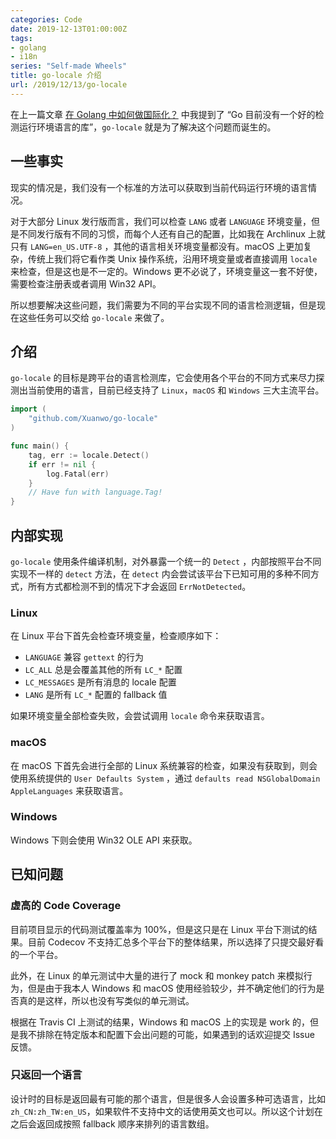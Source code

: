 ```yaml
---
categories: Code
date: 2019-12-13T01:00:00Z
tags:
- golang
- i18n
series: "Self-made Wheels"
title: go-locale 介绍
url: /2019/12/13/go-locale
---
```


在上一篇文章 [在 Golang 中如何做国际化？](https://xuanwo.io/2019/12/11/golang-i18n/) 中我提到了 “Go 目前没有一个好的检测运行环境语言的库”，`go-locale` 就是为了解决这个问题而诞生的。

## 一些事实

现实的情况是，我们没有一个标准的方法可以获取到当前代码运行环境的语言情况。

对于大部分 Linux 发行版而言，我们可以检查 `LANG` 或者 `LANGUAGE` 环境变量，但是不同发行版有不同的习惯，而每个人还有自己的配置，比如我在 Archlinux 上就只有 `LANG=en_US.UTF-8` ，其他的语言相关环境变量都没有。macOS 上更加复杂，传统上我们将它看作类 Unix 操作系统，沿用环境变量或者直接调用 `locale` 来检查，但是这也是不一定的。Windows 更不必说了，环境变量这一套不好使，需要检查注册表或者调用 Win32 API。

所以想要解决这些问题，我们需要为不同的平台实现不同的语言检测逻辑，但是现在这些任务可以交给 `go-locale` 来做了。

## 介绍

`go-locale` 的目标是跨平台的语言检测库，它会使用各个平台的不同方式来尽力探测出当前使用的语言，目前已经支持了 `Linux`，`macOS` 和 `Windows` 三大主流平台。

```go
import (
    "github.com/Xuanwo/go-locale"
)

func main() {
	tag, err := locale.Detect()
    if err != nil {
        log.Fatal(err)
    }
    // Have fun with language.Tag!
}
```

## 内部实现

 `go-locale` 使用条件编译机制，对外暴露一个统一的 `Detect` ，内部按照平台不同实现不一样的 `detect` 方法，在 `detect` 内会尝试该平台下已知可用的多种不同方式，所有方式都检测不到的情况下才会返回 `ErrNotDetected`。

### Linux

在 Linux 平台下首先会检查环境变量，检查顺序如下：

- `LANGUAGE` 兼容 `gettext` 的行为
- `LC_ALL` 总是会覆盖其他的所有 `LC_*` 配置
- `LC_MESSAGES` 是所有消息的 locale 配置
- `LANG` 是所有 `LC_*` 配置的 fallback 值

如果环境变量全部检查失败，会尝试调用 `locale` 命令来获取语言。

### macOS

在 macOS 下首先会进行全部的 Linux 系统兼容的检查，如果没有获取到，则会使用系统提供的 `User Defaults System` ，通过 `defaults read NSGlobalDomain AppleLanguages` 来获取语言。

### Windows

Windows 下则会使用 Win32 OLE API 来获取。

## 已知问题

### 虚高的 Code Coverage

目前项目显示的代码测试覆盖率为 100%，但是这只是在 Linux 平台下测试的结果。目前 Codecov 不支持汇总多个平台下的整体结果，所以选择了只提交最好看的一个平台。

此外，在 Linux 的单元测试中大量的进行了 mock 和 monkey patch 来模拟行为，但是由于我本人 Windows 和 macOS 使用经验较少，并不确定他们的行为是否真的是这样，所以也没有写类似的单元测试。

根据在 Travis CI 上测试的结果，Windows 和 macOS 上的实现是 work 的，但是我不排除在特定版本和配置下会出问题的可能，如果遇到的话欢迎提交 Issue 反馈。

### 只返回一个语言

设计时的目标是返回最有可能的那个语言，但是很多人会设置多种可选语言，比如 `zh_CN:zh_TW:en_US`，如果软件不支持中文的话使用英文也可以。所以这个计划在之后会返回成按照 fallback 顺序来排列的语言数组。

